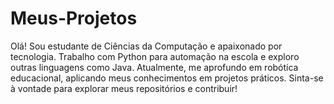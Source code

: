 # Meus-Projetos
Olá! Sou estudante de Ciências da Computação e apaixonado por tecnologia. Trabalho com Python para automação na escola e exploro outras linguagens como Java. Atualmente, me aprofundo em robótica educacional, aplicando meus conhecimentos em projetos práticos. Sinta-se à vontade para explorar meus repositórios e contribuir!
